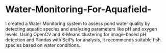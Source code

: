 # Water-Monitoring-For-Aquafield-
I created a Water Monitoring system to assess pond water quality by detecting aquatic species and analyzing parameters like pH and oxygen levels. Using OpenCV and K-Means clustering for image-based pH detection and Pandas with SciPy for analysis, it recommends suitable fish species based on water conditions.
